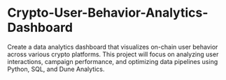 # Crypto-User-Behavior-Analytics-Dashboard
Create a data analytics dashboard that visualizes on-chain user behavior across various crypto platforms. This project will focus on analyzing user interactions, campaign performance, and optimizing data pipelines using Python, SQL, and Dune Analytics.

